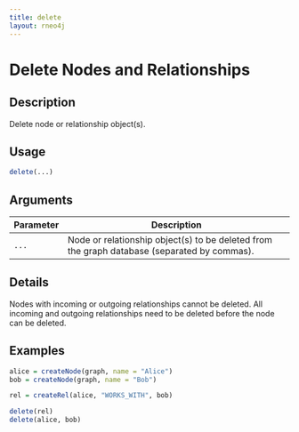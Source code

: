 ```yaml
---
title: delete
layout: rneo4j
---
```


# Delete Nodes and Relationships

## Description

Delete node or relationship object(s).

## Usage

```r
delete(...)
```

## Arguments

| Parameter | Description     |
| --------- | --------------- |
| `...`     | Node or relationship object(s) to be deleted from the graph database (separated by commas). |

## Details

Nodes with incoming or outgoing relationships cannot be deleted. All incoming and outgoing relationships need to be deleted before the node can be deleted.

## Examples

```r
alice = createNode(graph, name = "Alice")
bob = createNode(graph, name = "Bob")

rel = createRel(alice, "WORKS_WITH", bob)

delete(rel)
delete(alice, bob)
```
